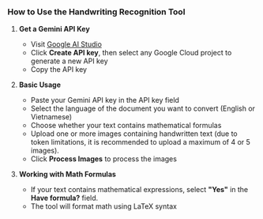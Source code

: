 ### How to Use the Handwriting Recognition Tool


1. **Get a Gemini API Key**
   - Visit [Google AI Studio](https://aistudio.google.com/app/apikey)
   - Click **Create API key**, then select any Google Cloud project to generate a new API key
   - Copy the API key

2. **Basic Usage**
   - Paste your Gemini API key in the API key field
   - Select the language of the document you want to convert (English or Vietnamese)
   - Choose whether your text contains mathematical formulas 
   - Upload one or more images containing handwritten text (due to token limitations, it is recommended to upload a maximum of 4 or 5 images).
   - Click **Process Images** to process the images

3. **Working with Math Formulas**
   - If your text contains mathematical expressions, select **"Yes"** in the **Have formula?** field.
   - The tool will format math using LaTeX syntax
